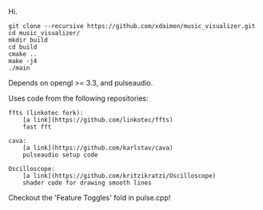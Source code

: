 Hi.

```
git clone --recursive https://github.com/xdaimon/music_visualizer.git
cd music_visualizer/
mkdir build
cd build
cmake ..
make -j4
./main
```

Depends on opengl >= 3.3, and pulseaudio.

Uses code from the following repositories:


	ffts (linkotec fork): 
		[a link](https://github.com/linkotec/ffts)
		fast fft

	cava: 
		[a link](https://github.com/karlstav/cava)
		pulseaudio setup code

	Oscilloscope: 
		[a link](https://github.com/kritzikratzi/Oscilloscope)
		shader code for drawing smooth lines

Checkout the 'Feature Toggles' fold in pulse.cpp!
